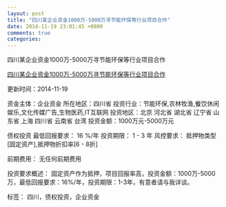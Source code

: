 ```yaml
---
layout: post
title: "四川某企业资金1000万-5000万寻节能环保等行业项目合作"
date: 2014-11-19 23:01:45 +0800
comments: true
categories: 
---
```

四川某企业资金1000万-5000万寻节能环保等行业项目合作

[四川某企业资金1000万-5000万寻节能环保等行业项目合作](http://zijin.trjcn.com/detail_245008.html)

更新时间：2014-11-19

资金主体：企业资金
所在地区：四川省
投资行业：节能环保,农林牧渔,餐饮休闲娱乐,文化传媒广告,生物医药,IT互联网
投资地区：北京 河北省 湖北省 辽宁省 山东省 上海 四川省 云南省 台湾
投资金额：1000万元-5000万元

债权投资
最低回报要求：
                            16 %/年
                                                                                投资期限：
                            1 - 3 年
                                                                                                                                        风控要求：
                            抵押物类型[固定资产],抵押物折扣率[6 - 8折]

前期费用：
无任何前期费用

投资要求概述：
固定资产作为抵押，项目回报率高，投资金额：1000万-5000万，最低回报要求：16%/年，投资期限：1-3年，有意者请与我详谈。

标签：
四川，债权投资，企业资金

